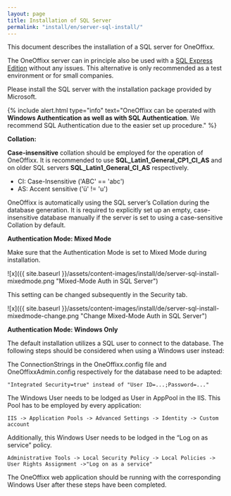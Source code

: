 ```yaml
---
layout: page
title: Installation of SQL Server
permalink: "install/en/server-sql-install/"
---
```


This document describes the installation of a SQL server for OneOffixx.

The OneOffixx server can in principle also be used with a [SQL Express Edition](http://www.microsoft.com/en-us/server-cloud/products/sql-server-editions/sql-server-express.aspx) without any issues. This alternative is only recommended as a test environment or for small companies.

Please install the SQL server with the installation package provided by Microsoft.

{% include alert.html type="info" text="OneOffixx can be operated with <b>Windows Authentication as well as with SQL Authentication</b>. We recommend SQL Authentication due to the easier set up procedure." %}

__Collation:__

__Case-insensitive__ collation should be employed for the operation of OneOffixx. It is recommended to use __SQL_Latin1_General_CP1_CI_AS__ and on older SQL servers __SQL_Latin1_General_CI_AS__ respectively.

* CI: Case-Insensitive ('ABC' == 'abc')
* AS: Accent sensitive ('ü' != 'u')

OneOffixx is automatically using the SQL server’s Collation during the database generation. It is required to explicitly set up an empty, case-insensitive database manually if the server is set to using a case-sensitive Collation by default.

__Authentication Mode: Mixed Mode__

Make sure that the Authentication Mode is set to Mixed Mode during installation.

![x]({{ site.baseurl }}/assets/content-images/install/de/server-sql-install-mixedmode.png "Mixed-Mode Auth in SQL Server")

This setting can be changed subsequently in the Security tab.

![x]({{ site.baseurl }}/assets/content-images/install/de/server-sql-install-mixedmode-change.png "Change Mixed-Mode Auth in SQL Server")

__Authentication Mode: Windows Only__

The default installation utilizes a SQL user to connect to the database. The following steps should be considered when using a Windows user instead:

The ConnectionStrings in the OneOffixx.config file and OneOffixxAdmin.config respectively for the database need to be adapted:

    "Integrated Security=true" instead of "User ID=...;Password=..."

The Windows User needs to be lodged as User in AppPool in the IIS. This Pool has to be employed by every application:

    IIS -> Application Pools -> Advanced Settings -> Identity -> Custom account

Additionally, this Windows User needs to be lodged in the “Log on as service” policy.

    Administrative Tools -> Local Security Policy -> Local Policies -> User Rights Assignment ->"Log on as a service"
  
The OneOffixx web application should be running with the corresponding Windows User after these steps have been completed.
